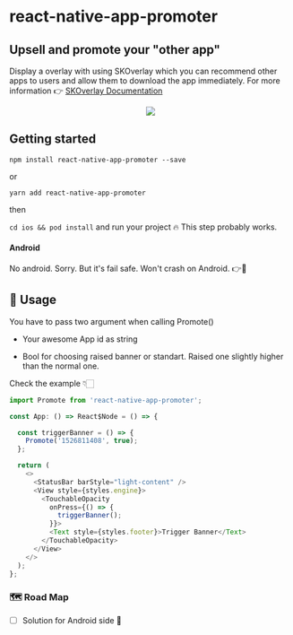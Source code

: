
# react-native-app-promoter 

## Upsell and promote your "other app"

Display a overlay with using SKOverlay which you can recommend other apps to users and allow them to download the app immediately. 
For more information 👉 [SKOverlay Documentation](https://developer.apple.com/documentation/storekit/skoverlay)


<div align="center">
	<img src="https://imgur.com/NEU0sdy.gif" />
</div>


## Getting started

`npm install react-native-app-promoter --save`

or

`yarn add react-native-app-promoter`

then

`cd ios && pod install` and run your project 🔥 This step probably works.


#### Android

No android. Sorry. But it's fail safe. Won't crash on Android. 👉🌼

## 🧠 Usage

You have to pass two argument when calling Promote()

- Your awesome App id as string

- Bool for choosing raised banner or standart. Raised one slightly higher than the normal one.

Check the example 👇🏻

```javascript
import Promote from 'react-native-app-promoter';

const App: () => React$Node = () => {

  const triggerBanner = () => {
    Promote('1526811408', true);
  };

  return (
    <>
      <StatusBar barStyle="light-content" />
      <View style={styles.engine}>
        <TouchableOpacity
          onPress={() => {
            triggerBanner();
          }}>
          <Text style={styles.footer}>Trigger Banner</Text>
        </TouchableOpacity>
      </View>
    </>
  );
};
```

 ### 🗺 Road Map

- [ ] Solution for Android side 🤔
